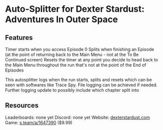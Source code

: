 # Auto-Splitter for Dexter Stardust: Adventures In Outer Space

## Features

Timer starts when you access Episode 0
Splits when finishing an Episode (at the point of returning back to the Main Menu - not at the To Be Continued screen)
Resets the timer at any point you decide to head back to the Main Menu throughout the run that's not at the point of the End of Episodes

This autosplitter logs when the run starts, splits and resets which can be seen with softwares like Trace Spy. File logging can be achieved if needed. Further logging update to possibly include which chapter split into

## Resources

Leaderboards: none yet 
Discord: none yet 
Website: [dexterstardust.com](https://www.dexterstardust.com/) 
Game: [s.team/a/1647390](https://s.team/a/1647390/) ($9.99)
